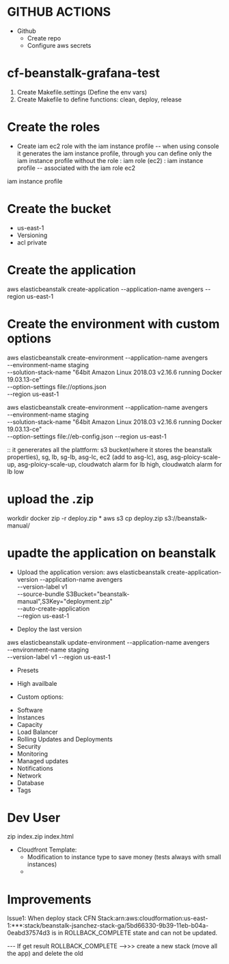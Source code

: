 # GITHUB ACTIONS
* Github
    - Create repo
    - Configure aws secrets


# cf-beanstalk-grafana-test

1. Create Makefile.settings (Define the env vars)
2. Create Makefile to define functions: clean, deploy, release



# Create the roles
* Create iam ec2 role with the iam instance profile -- when using console it generates the iam instance profile, through you can define only the iam instance profile without the role
: iam role (ec2)
: iam instance profile -- associated with the iam role ec2


iam instance profile

# Create the bucket
- us-east-1
- Versioning
- acl private


# Create the application
aws elasticbeanstalk create-application --application-name avengers --region us-east-1

# Create the environment with custom options
aws elasticbeanstalk create-environment --application-name avengers \
    --environment-name staging \
    --solution-stack-name "64bit Amazon Linux 2018.03 v2.16.6 running Docker 19.03.13-ce" \
    --option-settings file://options.json \
    --region us-east-1


aws elasticbeanstalk create-environment --application-name avengers \
    --environment-name staging \
    --solution-stack-name "64bit Amazon Linux 2018.03 v2.16.6 running Docker 19.03.13-ce" \
    --option-settings file://eb-config.json
    --region us-east-1

:: it genererates all the plattform: s3 bucket(where it stores the beanstalk properties), sg, lb, sg-lb, asg-lc, ec2 (add to asg-lc), asg, asg-ploicy-scale-up, asg-ploicy-scale-up, cloudwatch alarm for lb high, cloudwatch alarm for lb low   




# upload the .zip
workdir docker
zip -r deploy.zip *
aws s3 cp deploy.zip s3://beanstalk-manual/

# upadte the application on beanstalk

* Upload the application version:
aws elasticbeanstalk create-application-version --application-name avengers \
    --version-label v1 \
    --source-bundle S3Bucket="beanstalk-manual",S3Key="deployment.zip" \
    --auto-create-application \
    --region us-east-1

* Deploy the last version

aws elasticbeanstalk update-environment --application-name avengers \
    --environment-name staging \
    --version-label v1 --region us-east-1






* Presets
- High availbale

* Custom options:
- Software
- Instances
- Capacity
- Load Balancer
- Rolling Updates and Deployments
- Security
- Monitoring
- Managed updates
- Notifications
- Network
- Database
- Tags


# Dev User
zip index.zip index.html




* Cloudfront Template:
    - Modification to instance type to save money (tests always with small instances)
    -  

# Improvements
Issue1:
When deploy stack CFN
Stack:arn:aws:cloudformation:us-east-1:***:stack/beanstalk-jsanchez-stack-ga/5bd66330-9b39-11eb-b04a-0eabd37574d3 is in ROLLBACK_COMPLETE state and can not be updated.

--- If get result ROLLBACK_COMPLETE -->>> create a new stack (move all the app) and delete the old
